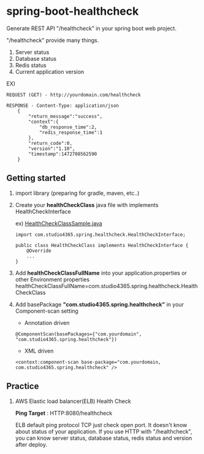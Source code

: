 # spring-boot-healthcheck
 Generate REST API "/healthcheck" in your spring boot web project.
 
 "/healthcheck" provide many things.

1. Server status
2. Database status
3. Redis status
4. Current application version

EX)

	REQUEST (GET) - http://yourdomain.com/healthcheck
	
	RESPONSE - Content-Type: application/json
		{
			"return_message":"success",
			"context":{
				"db_response_time":2,
				"redis_response_time":1
			},
			"return_code":0,
			"version":"1.10",
			"timestamp":1472708562590
		}


## Getting started
1. import library (preparing for gradle, maven, etc..)

2. Create your **healthCheckClass** java file with implements HealthCheckInterface
	
	ex) [HealthCheckClassSample.java](sample/HealthCheckClassSample.java)
	```
	import com.studio4365.spring.healthcheck.HealthCheckInterface;
	
	public class HealthCheckClass implements HealthCheckInterface {
		@Override
		...
	}
	```

3. Add **healthCheckClassFullName** into your application.properties or other Environment properties
healthCheckClassFullName=com.studio4365.spring.healthcheck.HealthCheckClass

4. Add basePackage **"com.studio4365.spring.healthcheck"** in your Component-scan setting
	* Annotation driven
	```
	@ComponentScan(basePackages={"com.yourdomain", "com.studio4365.spring.healthcheck"})
	```
	* XML driven
	```
	<context:component-scan base-package="com.yourdomain, com.studio4365.spring.healthcheck" />
	```

## Practice
1. AWS Elastic load balancer(ELB) Health Check

	**Ping Target** : HTTP:8080/healthcheck
	
	ELB default ping protocol TCP just check open port. It doesn't know about status of your application.
	If you use HTTP with "/healthcheck", you can know server status, database status, redis status and version after deploy.
